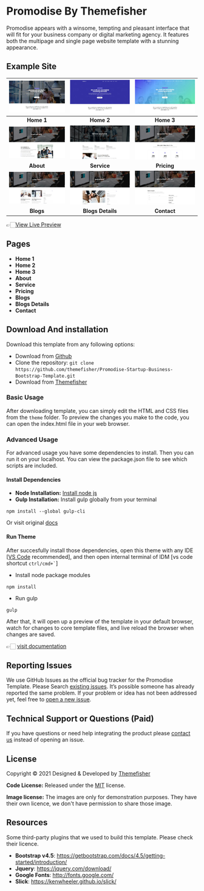 # Promodise By Themefisher
Promodise appears with a winsome, tempting and pleasant interface that will fit for your business company or digital marketing agency. It features both the multipage and single page website template with a stunning appearance.

<!-- demo -->
## Example Site
| [![](screenshots/h1.jpg)](https://demo.themefisher.com/promodise/) | [![](screenshots/h2.jpg)](https://demo.themefisher.com/promodise/index-2.html) | [![](screenshots/h3.jpg)](https://demo.themefisher.com/promodise/index-3.html) |
|:---:|:---:|:---:|
| **Home 1**  | **Home 2**  | **Home 3** |
| [![](screenshots/about.jpg)](https://demo.themefisher.com/promodise/about.html) | [![](screenshots/service.jpg)](https://demo.themefisher.com/promodise/service.html) | [![](screenshots/pricing.jpg)](https://demo.themefisher.com/promodise/pricing.html) |
| **About**  | **Service**  | **Pricing** |
| [![](screenshots/blog.jpg)](https://demo.themefisher.com/promodise/blog.html) | [![](screenshots/bd.jpg)](https://demo.themefisher.com/promodise/blog-details.html) | [![](screenshots/contact.jpg)](https://demo.themefisher.com/promodise/contact.html) |
| **Blogs**  | **Blogs Details**  | **Contact** |

👉🏻[View Live Preview](https://demo.themefisher.com/promodise/)

<!-- resources -->
## Pages
* **Home 1**
* **Home 2**
* **Home 3**
* **About**
* **Service**
* **Pricing**
* **Blogs**
* **Blogs Details**
* **Contact**


<!-- download -->
## Download And installation
Download this template from any following options:

* Download from [Github](https://github.com/themefisher/Promodise-Startup-Business-Bootstrap-Template/archive/master.zip)
* Clone the repository: `git clone https://github.com/themefisher/Promodise-Startup-Business-Bootstrap-Template.git`
* Download from [Themefisher](https://themefisher.com/products/promodise-startup-business-template/)


<!-- installation -->
### Basic Usage
After downloading template, you can simply edit the HTML and CSS files from the `theme` folder. To preview the changes you make to the code, you can open the index.html file in your web browser.

### Advanced Usage
For advanced usage you have some dependencies to install. Then you can run it on your localhost. You can view the package.json file to see which scripts are included.

#### Install Dependencies
* **Node Installation:** [Install node js](https://nodejs.org/en/download/)
* **Gulp Installation:** Install gulp globally from your terminal 
```
npm install --global gulp-cli
```
Or visit original [docs](https://gulpjs.com/docs/en/getting-started/quick-start)

#### Run Theme
After succesfully install those dependencies, open this theme with any IDE [[VS Code](https://code.visualstudio.com/) recommended], and then open internal terminal of IDM [vs code shortcut <code>ctrl/cmd+\`</code>]

* Install node package modules
```
npm install
```
* Run gulp
```
gulp
```
After that, it will open up a preview of the template in your default browser, watch for changes to core template files, and live reload the browser when changes are saved.

👉🏻 [visit documentation](https://docs.themefisher.com/promodise/)


<!-- reporting issue -->
## Reporting Issues
We use GitHub Issues as the official bug tracker for the Promodise Template. Please Search [existing issues](https://github.com/themefisher/Promodise-Startup-Business-Bootstrap-Template/issues). It’s possible someone has already reported the same problem.
If your problem or idea has not been addressed yet, feel free to [open a new issue](https://github.com/themefisher/Promodise-Startup-Business-Bootstrap-Template/issues).

<!-- support -->
## Technical Support or Questions (Paid)
If you have questions or need help integrating the product please [contact us](mailto:mehedi@themefisher.com) instead of opening an issue.

<!-- licence -->
## License
Copyright &copy; 2021 Designed & Developed by [Themefisher](https://themefisher.com)

**Code License:** Released under the [MIT](https://github.com/themefisher/Promodise-Startup-Business-Bootstrap-Template/blob/master/LICENSE) license.

**Image license:** The images are only for demonstration purposes. They have their own licence, we don't have permission to share those image.

<!-- resources -->
## Resources
Some third-party plugins that we used to build this template. Please check their licence.
* **Bootstrap v4.5**: https://getbootstrap.com/docs/4.5/getting-started/introduction/
* **Jquery**: https://jquery.com/download/
* **Google Fonts**: http://fonts.google.com/
* **Slick**: https://kenwheeler.github.io/slick/
